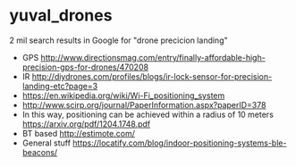 # yuval_drones


2 mil search results in Google for "drone precicion landing" 

*  GPS http://www.directionsmag.com/entry/finally-affordable-high-precision-gps-for-drones/470208  
*  IR http://diydrones.com/profiles/blogs/ir-lock-sensor-for-precision-landing-etc?page=3
*  https://en.wikipedia.org/wiki/Wi-Fi_positioning_system
*  http://www.scirp.org/journal/PaperInformation.aspx?paperID=378
*  In this way, positioning can be achieved within a radius of 10 meters https://arxiv.org/pdf/1204.1748.pdf
*  BT based http://estimote.com/
*  General stuff https://locatify.com/blog/indoor-positioning-systems-ble-beacons/
